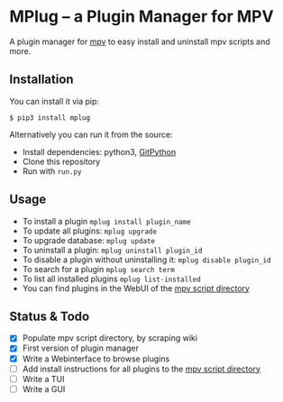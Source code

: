 MPlug – a Plugin Manager for MPV
================================

A plugin manager for [mpv](https://mpv.io/) to easy install and uninstall mpv scripts and more.

Installation
------------
You can install it via pip:
```
$ pip3 install mplug
```

Alternatively you can run it from the source:
- Install dependencies: python3, [GitPython](https://pypi.org/project/GitPython/)
- Clone this repository
- Run with `run.py`

Usage
-----
- To install a plugin `mplug install plugin_name`
- To update all plugins: `mplug upgrade`
- To upgrade database: `mplug update`
- To uninstall a plugin: `mplug uninstall plugin_id`
- To disable a plugin without uninstalling it: `mplug disable plugin_id`
- To search for a plugin `mplug search term`
- To list all installed plugins `mplug list-installed`
- You can find plugins in the WebUI of the [mpv script directory](https://nudin.github.io/mpv-script-directory/)

Status & Todo
-------------
- [X] Populate mpv script directory, by scraping wiki
- [X] First version of plugin manager
- [X] Write a Webinterface to browse plugins
- [ ] Add install instructions for all plugins to the [mpv script directory](https://github.com/Nudin/mpv-script-directory)
- [ ] Write a TUI
- [ ] Write a GUI

